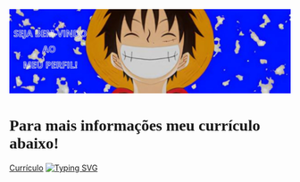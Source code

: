 <img src="foto_luffy.jpg"/>
<h1 style="font-family:Chela One;">Para mais informações meu currículo abaixo!</h1>
<a href="Currículo.v1.pdf" dowload="Currículo" type="application/pdf">Currículo</a>
<link rel="preconnect" href="https://fonts.googleapis.com">
<link rel="preconnect" href="https://fonts.gstatic.com" crossorigin>
<link href="https://fonts.googleapis.com/css2?family=Chela+One&display=swap" rel="stylesheet">
<a href="https://git.io/typing-svg"><img src="https://readme-typing-svg.demolab.com?font=Chela+One&duration=5500&pause=100&color=19ABFF&random=false&width=435&lines=Sou+desenvolvedor+Front-End!;Estudando+para+ser+Full-Stack!" alt="Typing SVG" /></a>

